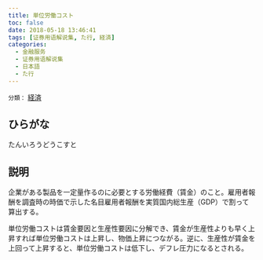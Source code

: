 ```yaml
---
title: 単位労働コスト
toc: false
date: 2018-05-18 13:46:41
tags: [证券用语解说集, た行, 経済]
categories:
  - 金融服务
  - 证券用语解说集
  - 日本語
  - た行
---
```


`分類：` [経済](/tags/経済/)

## ひらがな

たんいろうどうこすと

## 説明

企業がある製品を一定量作るのに必要とする労働経費（賃金）のこと。雇用者報酬を調査時の時価で示した名目雇用者報酬を実質国内総生産（GDP）で割って算出する。

単位労働コストは賃金要因と生産性要因に分解でき、賃金が生産性よりも早く上昇すれば単位労働コストは上昇し、物価上昇につながる。逆に、生産性が賃金を上回って上昇すると、単位労働コストは低下し、デフレ圧力になるとされる。
